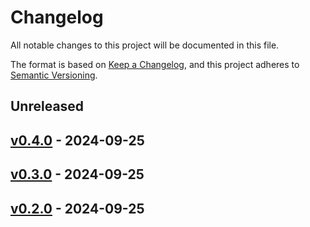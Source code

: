 # Changelog

All notable changes to this project will be documented in this file.

The format is based on [Keep a Changelog](https://keepachangelog.com/en/1.0.0/),
and this project adheres to [Semantic Versioning](https://semver.org/spec/v2.0.0.html).

## Unreleased

## [v0.4.0](https://github.com/MarkMcCann487/NoiseMD/releases/tag/v0.4.0) - 2024-09-25

## [v0.3.0](https://github.com/MarkMcCann487/NoiseMD/releases/tag/v0.3.0) - 2024-09-25

## [v0.2.0](https://github.com/MarkMcCann487/NoiseMD/releases/tag/v0.2.0) - 2024-09-25
